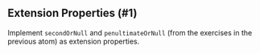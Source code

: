 ## Extension Properties (#1)

Implement `secondOrNull` and `penultimateOrNull` (from the exercises in the
previous atom) as extension properties.